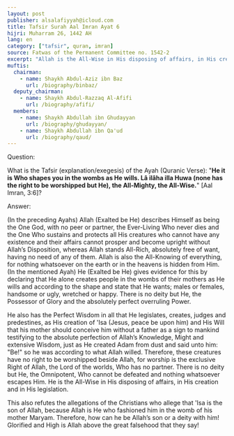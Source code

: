 ```yaml
---
layout: post
publisher: alsalafiyyah@icloud.com
title: Tafsir Surah Aal Imran Ayat 6
hijri: Muharram 26, 1442 AH
lang: en
category: ["tafsir", quran, imran]
source: Fatwas of the Permanent Committee no. 1542-2
excerpt: "Allah is the All-Wise in His disposing of affairs, in His creation and in His legislation. This also refutes the allegations of the Christians who allege that Jesus is the son of Allah, because Allah is He who fashioned him in the womb of his mother Maryam."
muftis:
  chairman: 
    - name: Shaykh Abdul-Aziz ibn Baz
      url: /biography/binbaz/
  deputy_chairman:
    - name: Shaykh Abdul-Razzaq Al-Afifi
      url: /biography/afifi/
  members: 
    - name: Shaykh Abdullah ibn Ghudayyan
      url: /biography/ghudayyan/
    - name: Shaykh Abdullah ibn Qa'ud
      url: /biography/qaud/
---
```


Question:

What is the Tafsir (explanation/exegesis) of the Ayah (Quranic Verse): "**He it is Who shapes you in the wombs as He wills. Lâ ilâha illa Huwa (none has the right to be worshipped but He), the All-Mighty, the All-Wise.**" [Aal Imran, 3:6]?

Answer: 

(In the preceding Ayahs) Allah (Exalted be He) describes Himself as being the One God, with no peer or partner, the Ever-Living Who never dies and the One Who sustains and protects all His creatures who cannot have any existence and their affairs cannot prosper and become upright without Allah’s Disposition, whereas Allah stands All-Rich, absolutely free of want, having no need of any of them. Allah is also the All-Knowing of everything, for nothing whatsoever on the earth or in the heavens is hidden from Him. (In the mentioned Ayah) He (Exalted be He) gives evidence for this by declaring that He alone creates people in the wombs of their mothers as He wills and according to the shape and state that He wants; males or females, handsome or ugly, wretched or happy. There is no deity but He, the Possessor of Glory and the absolutely perfect overruling Power. 

He also has the Perfect Wisdom in all that He legislates, creates, judges and predestines, as His creation of 'Isa (Jesus, peace be upon him) and His Will that his mother should conceive him without a father as a sign to mankind testifying to the absolute perfection of Allah’s Knowledge, Might and extensive Wisdom, just as He created Adam from dust and said unto him: "Be!" so he was according to what Allah willed. Therefore, these creatures have no right to be worshipped beside Allah, for worship is the exclusive Right of Allah, the Lord of the worlds, Who has no partner. There is no deity but He, the Omnipotent, Who cannot be defeated and nothing whatsoever escapes Him. He is the All-Wise in His disposing of affairs, in His creation and in His legislation. 

This also refutes the allegations of the Christians who allege that 'Isa is the son of Allah, because Allah is He who fashioned him in the womb of his mother Maryam. Therefore, how can he be Allah’s son or a deity with him! Glorified and High is Allah above the great falsehood that they say!


